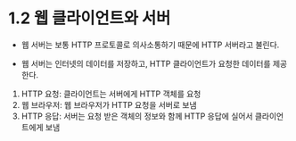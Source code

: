 # 1.2 웹 클라이언트와 서버

+ 웹 서버는 보통 HTTP 프로토콜로 의사소통하기 때문에 HTTP 서버라고 불린다.

+ 웹 서버는 인터넷의 데이터를 저장하고, HTTP 클라이언트가 요청한 데이터를 제공한다.

1. HTTP 요청: 클라이언트는 서버에게 HTTP 객체를 요청  
2. 웹 브라우저: 웹 브라우저가 HTTP 요청을 서버로 보냄     
3. HTTP 응답: 서버는 요청 받은 객체의 정보와 함께 HTTP 응답에 실어서 클라이언트에게 보냄
